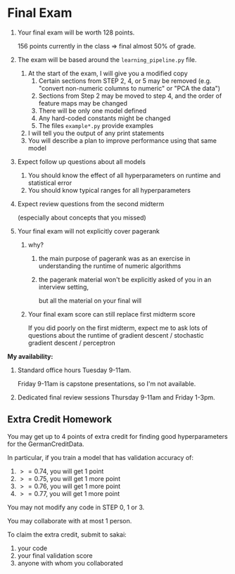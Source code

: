 # Final Exam

1. Your final exam will be worth 128 points.

    156 points currently in the class => final almost 50% of grade.

1. The exam will be based around the `learning_pipeline.py` file.
    1. At the start of the exam, I will give you a modified copy
        1. Certain sections from STEP 2, 4, or 5 may be removed (e.g. "convert non-numeric columns to numeric" or "PCA the data")
        1. Sections from Step 2 may be moved to step 4,
            and the order of feature maps may be changed
        1. There will be only one model defined
        1. Any hard-coded constants might be changed
        1. The files `example*.py` provide examples
    1. I will tell you the output of any print statements
    1. You will describe a plan to improve performance using that same model

1. Expect follow up questions about all models
    1. You should know the effect of all hyperparameters on runtime and statistical error
    1. You should know typical ranges for all hyperparameters

1. Expect review questions from the second midterm

    (especially about concepts that you missed)

1. Your final exam will not explicitly cover pagerank

    1. why?
        1. the main purpose of pagerank was as an exercise in understanding the runtime of numeric algorithms
        1. the pagerank material won't be explicitly asked of you in an interview setting,

            but all the material on your final will

    1. Your final exam score can still replace first midterm score

       If you did poorly on the first midterm,
       expect me to ask lots of questions about the runtime of gradient descent / stochastic gradient descent / perceptron

**My availability:**

1. Standard office hours Tuesday 9-11am.

    Friday 9-11am is capstone presentations, so I'm not available.

1. Dedicated final review sessions Thursday 9-11am and Friday 1-3pm.

## Extra Credit Homework

You may get up to 4 points of extra credit for finding good hyperparameters for the GermanCreditData.

In particular, if you train a model that has validation accuracy of:
1. $>=0.74$, you will get 1 point
1. $>=0.75$, you will get 1 more point
1. $>=0.76$, you will get 1 more point
1. $>=0.77$, you will get 1 more point

You may not modify any code in STEP 0, 1 or 3.

You may collaborate with at most 1 person.

To claim the extra credit, submit to sakai:
1. your code
1. your final validation score
1. anyone with whom you collaborated
